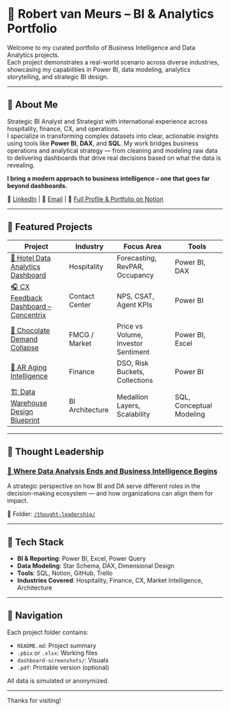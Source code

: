 
# 👋 Robert van Meurs – BI & Analytics Portfolio

Welcome to my curated portfolio of Business Intelligence and Data Analytics projects.  
Each project demonstrates a real-world scenario across diverse industries, showcasing my capabilities in Power BI, data modeling, analytics storytelling, and strategic BI design.

---

## 🧭 About Me

Strategic BI Analyst and Strategist with international experience across hospitality, finance, CX, and operations.  
I specialize in transforming complex datasets into clear, actionable insights using tools like **Power BI**, **DAX**, and **SQL**. 
My work bridges business operations and analytical strategy — from cleaning and modeling raw data to delivering dashboards that drive real decisions based on what the data is revealing. 

**I bring a modern approach to business intelligence – one that goes far beyond dashboards.**

🔗 [LinkedIn](https://www.linkedin.com/) | 📧 [Email](mailto:rvm97@yahoo.com) | 📄 [Full Profile & Portfolio on Notion](https://robertvm.addpotion.com/)

---

## 🚀 Featured Projects

| Project | Industry | Focus Area | Tools |
|--------|----------|------------|-------|
| [🏨 Hotel Data Analytics Dashboard](./hotel-dashboard/) | Hospitality | Forecasting, RevPAR, Occupancy | Power BI, DAX |
| [🎧 CX Feedback Dashboard – Concentrix](./concentrix-cx-feedback/) | Contact Center | NPS, CSAT, Agent KPIs | Power BI |
| [🍫 Chocolate Demand Collapse](./chocolate-demand/) | FMCG / Market | Price vs Volume, Investor Sentiment | Power BI, Excel |
| [📄 AR Aging Intelligence](./ar-aging/) | Finance | DSO, Risk Buckets, Collections | Power BI |
| [🏗️ Data Warehouse Design Blueprint](./data-warehouse-design/) | BI Architecture | Medallion Layers, Scalability | SQL, Conceptual Modeling |

---

## 🧠 Thought Leadership

### [📘 Where Data Analysis Ends and Business Intelligence Begins](./thought-leadership/Where_Data_Analysis_Ends_BI_Begins.pdf)

A strategic perspective on how BI and DA serve different roles in the decision-making ecosystem — and how organizations can align them for impact.

📁 Folder: [`/thought-leadership/`](./thought-leadership/)

---

## 🧰 Tech Stack

- **BI & Reporting**: Power BI, Excel, Power Query  
- **Data Modeling**: Star Schema, DAX, Dimensional Design  
- **Tools**: SQL, Notion, GitHub, Trello  
- **Industries Covered**: Hospitality, Finance, CX, Market Intelligence, Architecture

---

## 📌 Navigation

Each project folder contains:
- `README.md`: Project summary  
- `.pbix` or `.xlsx`: Working files  
- `dashboard-screenshots/`: Visuals  
- `.pdf`: Printable version (optional)

All data is simulated or anonymized.

---

Thanks for visiting!
